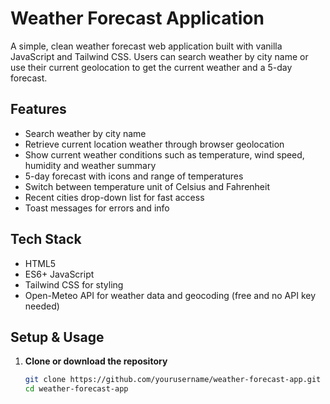 # Weather Forecast Application

A simple, clean weather forecast web application built with vanilla JavaScript and Tailwind CSS. Users can search weather by city name or use their current geolocation to get the current weather and a 5-day forecast.

## Features

- Search weather by city name
- Retrieve current location weather through browser geolocation
- Show current weather conditions such as temperature, wind speed, humidity and weather summary
- 5-day forecast with icons and range of temperatures
- Switch between temperature unit of Celsius and Fahrenheit
- Recent cities drop-down list for fast access
- Toast messages for errors and info

## Tech Stack

- HTML5
- ES6+ JavaScript
- Tailwind CSS for styling
- Open-Meteo API for weather data and geocoding (free and no API key needed)

## Setup & Usage

1. **Clone or download the repository**

   ```bash
   git clone https://github.com/yourusername/weather-forecast-app.git
   cd weather-forecast-app
